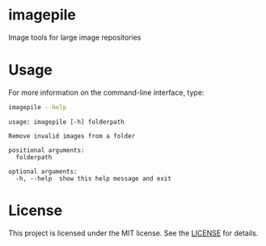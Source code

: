 # imagepile

Image tools for large image repositories

# Usage

For more information on the command-line interface, type:

```bash
imagepile --help
```

```
usage: imagepile [-h] folderpath

Remove invalid images from a folder

positional arguments:
  folderpath

optional arguments:
  -h, --help  show this help message and exit
```

# License

This project is licensed under the MIT license. See the [LICENSE](LICENSE) for details.
